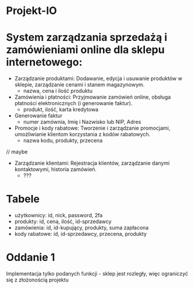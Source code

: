 # Projekt-IO

# System zarządzania sprzedażą i zamówieniami online dla sklepu internetowego:

- Zarządzanie produktami: Dodawanie, edycja i usuwanie produktów w sklepie, zarządzanie cenami i stanem magazynowym.
  - nazwa, cena i ilość produktu
- Zamówienia i płatności: Przyjmowanie zamówień online, obsługa płatności elektronicznych (i generowanie faktur).
  - produkt, ilość, karta kredytowa
- Generowanie faktur
  - numer zamównia, Imię i Nazwisko lub NIP, Adres
- Promocje i kody rabatowe: Tworzenie i zarządzanie promocjami, umożliwianie klientom korzystania z kodów rabatowych.
  - nazwa kodu, produkty, przecena

// maybe
- Zarządzanie klientami: Rejestracja klientów, zarządzanie danymi kontaktowymi, historia zamówień.
  - ???

# Tabele

- użytkownicy: id, nick, password, 2fa
- produkty: id, cena, ilość, id-sprzedawcy
- zamówienia: id, id-kupujący, produkty, suma zapłacona
- kody rabatowe: id, id-sprzedawcy, przecena, produkty


# Oddanie 1
  Implementacja tylko podanych funkcji - sklep jest rozległy, więc ograniczyć się z złożonością projektu
